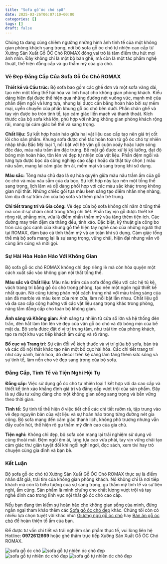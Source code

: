 ```yaml
---
title: "Sofa gỗ óc chó sp8"
date: 2025-03-26T06:07:10+00:00
categories: []
tags: []
draft: false
---
```

Chúng ta đang cùng chiêm ngưỡng những hình ảnh tinh tế của một không gian phòng khách sang trọng, nơi bộ sofa gỗ óc chó tự nhiên cao cấp từ Xưởng Sản Xuất Gỗ ÓC Chó ROMAX đóng vai trò là tâm điểm thu hút mọi ánh nhìn. Đây không chỉ là một bộ bàn ghế, mà còn là một tác phẩm nghệ thuật, thể hiện đẳng cấp và gu thẩm mỹ của gia chủ.

### **Vẻ Đẹp Đẳng Cấp Của Sofa Gỗ Óc Chó ROMAX**

**Thiết kế và Cấu trúc:** Bộ sofa bao gồm các ghế đơn và một sofa văng dài, tạo nên một tổng thể hài hòa và linh hoạt cho không gian phòng khách. Kiểu dáng hiện đại được thể hiện qua những đường nét vuông vức, mạnh mẽ của phần đệm ngồi và lưng tựa, nhưng lại được cân bằng hoàn hảo bởi sự mềm mại, uyển chuyển của phần khung gỗ óc chó bên dưới. Phần chân ghế và tay vịn được bo tròn tinh tế, tạo cảm giác liền mạch và thanh thoát. Kích thước của bộ sofa khá lớn, phù hợp với những không gian phòng khách rộng rãi, mang lại cảm giác bề thế và sang trọng.

**Chất liệu:** Sự kết hợp hoàn hảo giữa hai vật liệu cao cấp tạo nên giá trị cốt lõi cho sản phẩm. Khung sofa được chế tác hoàn toàn từ gỗ óc chó tự nhiên nhập khẩu Bắc Mỹ loại 1, nổi bật với hệ vân gỗ cuộn xoáy hoặc lượn sóng độc đáo, màu nâu trầm ấm đặc trưng. Bề mặt gỗ được xử lý kỹ lưỡng, đạt độ bóng mịn hoàn hảo, tôn lên vẻ đẹp tự nhiên của vật liệu. Phần đệm ngồi và lưng tựa được bọc da công nghiệp cao cấp ( hoặc da thật tùy chọn ) màu nâu sẫm, mang lại cảm giác êm ái, mềm mại và sang trọng khi sử dụng.

**Màu sắc:** Tông màu chủ đạo là sự hòa quyện giữa màu nâu trầm ấm của gỗ óc chó và màu nâu sẫm của da bọc. Sự kết hợp này tạo nên một tổng thể sang trọng, lịch lãm và dễ dàng phối hợp với các màu sắc khác trong không gian nội thất. Những chiếc gối tựa màu kem sáng tạo điểm nhấn nhẹ nhàng, làm dịu đi sự trầm ấm của bộ sofa và thêm phần trẻ trung.

**Chi tiết trang trí và Gia công:** Vẻ đẹp của bộ sofa không chỉ nằm ở tổng thể mà còn ở sự chăm chút trong từng chi tiết. Phần tay vịn gỗ được thiết kế rộng rãi, phẳng mịn, vừa là điểm nhấn thẩm mỹ vừa tăng thêm tiện ích. Các đường may trên đệm da thẳng đều, tinh xảo. Đặc biệt, kỹ thuật gia công bo tròn các góc cạnh của khung gỗ thể hiện tay nghề cao của những người thợ tại ROMAX, đảm bảo cả tính thẩm mỹ và an toàn khi sử dụng. Cảm giác tổng thể mà bộ sofa mang lại là sự sang trọng, vững chãi, hiện đại nhưng vẫn vô cùng ấm cúng và mời gọi.

### **Sự Hài Hòa Hoàn Hảo Với Không Gian**

Bộ sofa gỗ óc chó ROMAX không chỉ đẹp riêng lẻ mà còn hòa quyện một cách xuất sắc vào không gian nội thất tổng thể.

**Màu sắc và Chất liệu:** Màu nâu trầm của sofa đồng điệu với các hệ tủ kệ, vách trang trí bằng gỗ óc chó trong phòng, tạo nên một ngôn ngữ thiết kế nhất quán. Nó cũng tương phản một cách trang nhã với màu trắng sáng của sàn đá marble và màu kem của rèm cửa, làm nổi bật lẫn nhau. Chất liệu gỗ và da cao cấp cộng hưởng với các vật liệu sang trọng khác trong phòng, nâng tầm đẳng cấp cho toàn bộ không gian.

**Ánh sáng và Không gian:** Ánh sáng tự nhiên từ cửa sổ lớn và hệ thống đèn trần, đèn hắt làm tôn lên vẻ đẹp của vân gỗ óc chó và độ bóng mịn của bề mặt da. Bộ sofa được đặt ở vị trí trung tâm, như trái tim của phòng khách, tạo ra một khu vực tiếp khách ấm cúng và rõ ràng.

**Bố cục và Trang trí:** Sự cân đối về kích thước và vị trí giữa bộ sofa, bàn trà và các đồ nội thất khác tạo nên một bố cục hài hòa. Các chi tiết trang trí như cây xanh, bình hoa, đồ decor trên kệ càng làm tăng thêm sức sống và sự tinh tế, làm nền cho vẻ đẹp sang trọng của bộ sofa.

### **Đẳng Cấp, Tinh Tế và Tiện Nghi Hội Tụ**

**Đẳng cấp:** Việc sử dụng gỗ óc chó tự nhiên loại 1 kết hợp với da cao cấp và thiết kế tinh xảo khẳng định giá trị và đẳng cấp vượt trội của sản phẩm. Đây là sự đầu tư xứng đáng cho một không gian sống sang trọng và bền vững theo thời gian.

**Tinh tế:** Sự tinh tế thể hiện ở việc tiết chế các chi tiết rườm rà, tập trung vào vẻ đẹp nguyên bản của vật liệu và sự hoàn hảo trong từng đường nét gia công. Bộ sofa mang đến cảm giác thanh lịch, không phô trương nhưng vẫn đầy cuốn hút, thể hiện rõ gu thẩm mỹ đỉnh cao của gia chủ.

**Tiện nghi:** Không chỉ đẹp, bộ sofa còn mang lại trải nghiệm sử dụng vô cùng thoải mái. Đệm ngồi êm ái, lưng tựa cao vừa phải, tay vịn vững chãi tạo cảm giác thư giãn tuyệt đối khi ngồi nghỉ ngơi, đọc sách, xem tivi hay trò chuyện cùng gia đình và bạn bè.

### **Kết Luận**

Bộ sofa gỗ óc chó từ Xưởng Sản Xuất Gỗ ÓC Chó ROMAX thực sự là điểm nhấn đắt giá, trái tim của không gian phòng khách. Nó không chỉ là nơi tiếp khách mà còn là biểu tượng của sự sang trọng, gu thẩm mỹ tinh tế và sự tiện nghi, ấm cúng. Sản phẩm là minh chứng cho chất lượng vượt trội và tay nghề đỉnh cao trong lĩnh vực nội thất gỗ óc chó cao cấp.

Nếu bạn đang tìm kiếm sự hoàn hảo cho không gian sống của mình, đừng ngần ngại tham khảo thêm các [Sofa gỗ óc chó đẹp](https://romax.vn/danh-muc/phong-khach/sofa-go-oc-cho/) khác. Chúng tôi còn có nhiều lựa chọn tuyệt vời khác như: [Giường ngủ gỗ óc chó](https://romax.vn/danh-muc/phong-ngu/giuong-go-oc-cho/) hay [Bàn ăn gỗ óc chó](https://romax.vn/danh-muc/phong-bep/ban-an-go-oc-cho/) để hoàn thiện tổ ấm của bạn.

Để được tư vấn chi tiết và trải nghiệm sản phẩm thực tế, vui lòng liên hệ Hotline: **0972612669** hoặc ghé thăm trực tiếp Xưởng Sản Xuất Gỗ ÓC Chó ROMAX.

![sofa gỗ óc chó](/img/sofa/sf8/sofa-go-oc-cho-sf8-00-35.webp)
![sofa gỗ tự nhiên óc chó đẹp](/img/sofa/sf8/sofa-go-oc-cho-sf8-00-36.webp)
![sofa gỗ tự nhiên óc chó đẹp](/img/sofa/sf8/sofa-go-oc-cho-sf8-00-37.webp)
![sofa gỗ tự nhiên óc chó đẹp](/img/sofa/sf8/sofa-go-oc-cho-sf8-00-38.webp)